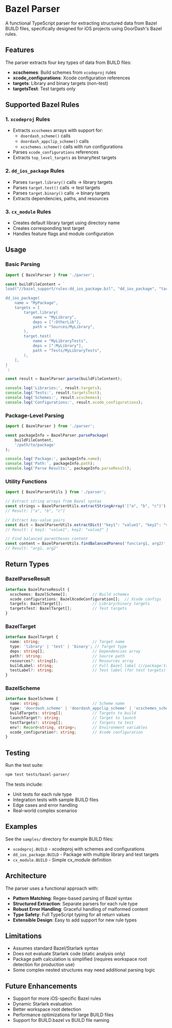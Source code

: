 # Bazel Parser

A functional TypeScript parser for extracting structured data from Bazel BUILD files, specifically designed for iOS projects using DoorDash's Bazel rules.

## Features

The parser extracts four key types of data from BUILD files:

- **xcschemes**: Build schemes from `xcodeproj` rules
- **xcode_configurations**: Xcode configuration references  
- **targets**: Library and binary targets (non-test)
- **targetsTest**: Test targets only

## Supported Bazel Rules

### 1. `xcodeproj` Rules
- Extracts `xcschemes` arrays with support for:
  - `doordash_scheme()` calls
  - `doordash_appclip_scheme()` calls  
  - `xcschemes.scheme()` calls with run configurations
- Parses `xcode_configurations` references
- Extracts `top_level_targets` as binary/test targets

### 2. `dd_ios_package` Rules
- Parses `target.library()` calls → library targets
- Parses `target.test()` calls → test targets
- Parses `target.binary()` calls → binary targets
- Extracts dependencies, paths, and resources

### 3. `cx_module` Rules
- Creates default library target using directory name
- Creates corresponding test target
- Handles feature flags and module configuration

## Usage

### Basic Parsing

```typescript
import { BazelParser } from './parser';

const buildFileContent = `
load("//bazel_support/rules:dd_ios_package.bzl", "dd_ios_package", "target")

dd_ios_package(
    name = "MyPackage",
    targets = [
        target.library(
            name = "MyLibrary",
            deps = [":OtherLib"],
            path = "Sources/MyLibrary",
        ),
        target.test(
            name = "MyLibraryTests", 
            deps = [":MyLibrary"],
            path = "Tests/MyLibraryTests",
        ),
    ],
)
`;

const result = BazelParser.parse(buildFileContent);

console.log('Libraries:', result.targets);
console.log('Tests:', result.targetsTest);
console.log('Schemes:', result.xcschemes);
console.log('Configurations:', result.xcode_configurations);
```

### Package-Level Parsing

```typescript
import { BazelParser } from './parser';

const packageInfo = BazelParser.parsePackage(
    buildFileContent,
    '/path/to/package'
);

console.log('Package:', packageInfo.name);
console.log('Path:', packageInfo.path);
console.log('Parse Results:', packageInfo.parseResult);
```

### Utility Functions

```typescript
import { BazelParserUtils } from './parser';

// Extract string arrays from Bazel syntax
const strings = BazelParserUtils.extractStringArray('["a", "b", "c"]');
// Result: ["a", "b", "c"]

// Extract key-value pairs
const dict = BazelParserUtils.extractDict('"key1": "value1", "key2": "value2"');
// Result: { key1: "value1", key2: "value2" }

// Find balanced parentheses content
const content = BazelParserUtils.findBalancedParens('func(arg1, arg2)', 4);
// Result: "arg1, arg2"
```

## Return Types

### BazelParseResult

```typescript
interface BazelParseResult {
  xcschemes: BazelScheme[];           // Build schemes
  xcode_configurations: BazelXcodeConfiguration[];  // Xcode configs
  targets: BazelTarget[];             // Library/binary targets
  targetsTest: BazelTarget[];         // Test targets
}
```

### BazelTarget

```typescript
interface BazelTarget {
  name: string;                       // Target name
  type: 'library' | 'test' | 'binary'; // Target type
  deps: string[];                     // Dependencies array
  path?: string;                      // Source path
  resources?: string[];               // Resources array
  buildLabel: string;                 // Full Bazel label (//package:target)
  testLabel?: string;                 // Test label (for test targets)
}
```

### BazelScheme

```typescript
interface BazelScheme {
  name: string;                       // Scheme name
  type: 'doordash_scheme' | 'doordash_appclip_scheme' | 'xcschemes_scheme' | 'custom';
  buildTargets: string[];             // Targets to build
  launchTarget?: string;              // Target to launch
  testTargets?: string[];             // Targets to test
  env?: Record<string, string>;       // Environment variables
  xcode_configuration?: string;       // Xcode configuration
}
```

## Testing

Run the test suite:

```bash
npm test tests/bazel-parser/
```

The tests include:
- Unit tests for each rule type
- Integration tests with sample BUILD files
- Edge cases and error handling
- Real-world complex scenarios

## Examples

See the `samples/` directory for example BUILD files:

- `xcodeproj.BUILD` - xcodeproj with schemes and configurations
- `dd_ios_package.BUILD` - Package with multiple library and test targets
- `cx_module.BUILD` - Simple cx_module definition

## Architecture

The parser uses a functional approach with:

- **Pattern Matching**: Regex-based parsing of Bazel syntax
- **Structured Extraction**: Separate parsers for each rule type
- **Robust Error Handling**: Graceful handling of malformed content
- **Type Safety**: Full TypeScript typing for all return values
- **Extensible Design**: Easy to add support for new rule types

## Limitations

- Assumes standard Bazel/Starlark syntax
- Does not evaluate Starlark code (static analysis only)
- Package path calculation is simplified (requires workspace root detection for production use)
- Some complex nested structures may need additional parsing logic

## Future Enhancements

- Support for more iOS-specific Bazel rules
- Dynamic Starlark evaluation
- Better workspace root detection
- Performance optimizations for large BUILD files
- Support for BUILD.bazel vs BUILD file naming
